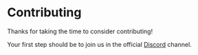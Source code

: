 # Contributing

Thanks for taking the time to consider contributing!

Your first step should be to join us in the official [Discord](https://discord.gg/4mX2wFM) channel.
